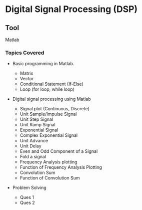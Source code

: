 # Digital Signal Processing (DSP)
## Tool
Matlab

### Topics Covered
- Basic programming in Matlab.
  - Matrix
  - Vector
  - Conditional Statement (If-Else)
  - Loop (for loop, while loop)
- Digital signal processing using Matlab
  - Signal plot (Continuous, Discrete)
  - Unit Sample/Impulse Signal
  - Unit Step Signal
  - Unit Ramp Signal
  - Exponential Signal
  - Complex Exponential Signal
  - Unit Advance
  - Unit Delay
  - Even and Odd Component of a Signal
  - Fold a signal
  - Frequency Analysis plotting
  - Function of Frequency Analysis Plotting
  - Convolution Sum
  - Function of Convolution Sum
  
- Problem Solving
  - Ques 1
  - Ques 2
